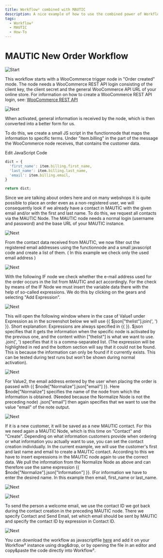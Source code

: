 ```yaml
---
title: Workflow² combined with MAUTIC
description: A nice example of how to use the combined power of Workflow² and MAUTIC
tags:
  - Workflow²
  - MAUTIC
  - How-To
---
```


# MAUTIC New Order Workflow

![Start](/_images/workflows/workflows/mauticworkflow_new_order1.png)

This workflow starts with a WooCommerce trigger node in "Order created" mode.
The node needs a WooCommerce REST API login consisting of the client key, the client secret and the general WooCommerce API URL of your online store.
For information on how to create a WooCommerce REST API login, see:
[WooCommerce REST API](https://woocommerce.com/document/woocommerce-rest-api/)

![Next](/_images/workflows/workflows/mauticworkflow_new_order2.png)

When activated, general information is received by the node, which is then converted into a better form for us.

To do this, we create a small JS script in the functionnode that maps the information to specific terms.
Under "item.billing" in the part of the message the WooCommerce node receives, that contains the customer data.

Edit JavaScript Code
``` Javascript
dict = {
  'first_name': item.billing.first_name,
  'last_name': item.billing.last_name,
  'email': item.billing.email,
}

return dict;

```

Since we are talking about orders here and on many webshops it is quite possible to place an order even as a non-registered user, we will consequently look if we already have a contact in MAUTIC with the given email and/or with the first and last name.
To do this, we request all contacts via the MAUTIC Node.
The MAUTIC node needs a normal login (username and password) and the base URL of your MAUTIC instance.

![Next](/_images/workflows/workflows/mauticworkflow_new_order3.png)

From the contact data received from MAUTIC, we now filter out the registered email addresses using the functionnode and a small javascript code and create a list of them.
( In this example we check only the used email address )

![Next](/_images/workflows/workflows/mauticworkflow_new_order4.png)

With the following IF node we check whether the e-mail address used for the order occurs in the list from MAUTIC and act accordingly.
For the check by means of the IF Node we must insert the variable data there with the help of so-called expressions.
We do this by clicking on the gears and selecting "Add Expression".

![Next](/_images/workflows/workflows/mauticworkflow_new_order5.png)

This will open the following window where in the case of Value1 under Expression as in the screenshot below we will use {{ $json["thelist"].join(', ') }}.
Short explanation:
Expressions are always specified in {{ }}.
$json specifies that it gets the information when the specific node is activated by the previous one, and the content within ["thelist"] is what we want to use.
.join(', ') specifies that it is a comma-separated list.
(The expression will be highlighted in red and the bottom section will say that it could not be found. This is because the information can only be found if it currently exists. This can be tested during test runs but won't be shown during normal activation).

![Next](/_images/workflows/workflows/mauticworkflow_new_order6.png)

For Value2, the email address entered by the user when placing the order is passed with
{{ $node["Normalize"].json["email"] }}.
Here $node["Normalize"] specifies the name of the node from which the information is obtained. (Needed because the Normalize Node is not the preceding node)
.json["email"] then again specifies that we want to use the value "email" of the note output.

![Next](/_images/workflows/workflows/mauticworkflow_new_order7_9.png)

If it is a new customer, it will be saved as a new MAUTIC contact.
For this we need again a MAUTIC Node, which is this time on "Contact" and "Create".
Depending on what information customers provide when ordering or what information you actually want to use, you can set the contact creation individually.
In the current example, we will use the customer's first and last name and email to create a MAUTIC contact.
According to this we have to insert expressions in the MAUTIC node again to use the correct data.
We pull the information from the Normalize Node as above and can therefore use the same expression {{ $node["Normalize"].json["Information"] }}.
(For information we have to enter the desired name. In this example then email, first_name or last_name.

![Next](/_images/workflows/workflows/mauticworkflow_new_contact.png)

![Next](/_images/workflows/workflows/mauticworkflow_new_order7_9.png)

To send the person a welcome email, we use the contact ID we got back during the contact creation in the preceding MAUTIC node.
There we specify Contact and Send Email, set which email should be sent by MAUTIC and specify the contact ID by expression in Contact ID.

![Next](/_images/workflows/workflows/mauticworkflow_new_order10.png)



You can download the workflow as javascriptfile <a href="downloadables/newordermautic.js" download>here</a> and add it on your Workflow² instance using drag&drop,
or by opening the file in an editor and copy&paste the code directly into Workflow².

